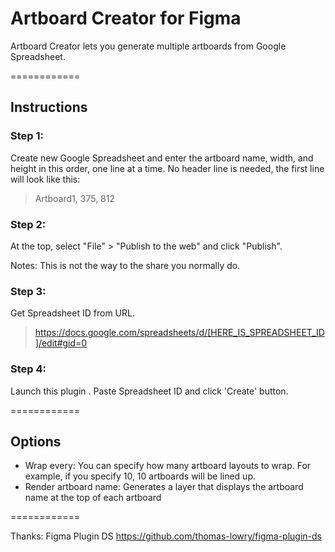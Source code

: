 # Artboard Creator for Figma

Artboard Creator lets you generate multiple artboards from Google Spreadsheet.

============

## Instructions

### Step 1:

Create new Google Spreadsheet and enter the artboard name, width, and height in this order, one line at a time.
No header line is needed, the first line will look like this:

> Artboard1, 375, 812

### Step 2:

At the top, select "File" > "Publish to the web" and click "Publish".

Notes: This is not the way to the share you normally do.

### Step 3:

Get Spreadsheet ID from URL.

> https://docs.google.com/spreadsheets/d/[HERE_IS_SPREADSHEET_ID]/edit#gid=0

### Step 4:

Launch this plugin .
Paste Spreadsheet ID and click 'Create' button.

============

## Options

- Wrap every: You can specify how many artboard layouts to wrap. For example, if you specify 10, 10 artboards will be lined up.
- Render artboard name: Generates a layer that displays the artboard name at the top of each artboard

============

Thanks:
Figma Plugin DS
https://github.com/thomas-lowry/figma-plugin-ds
